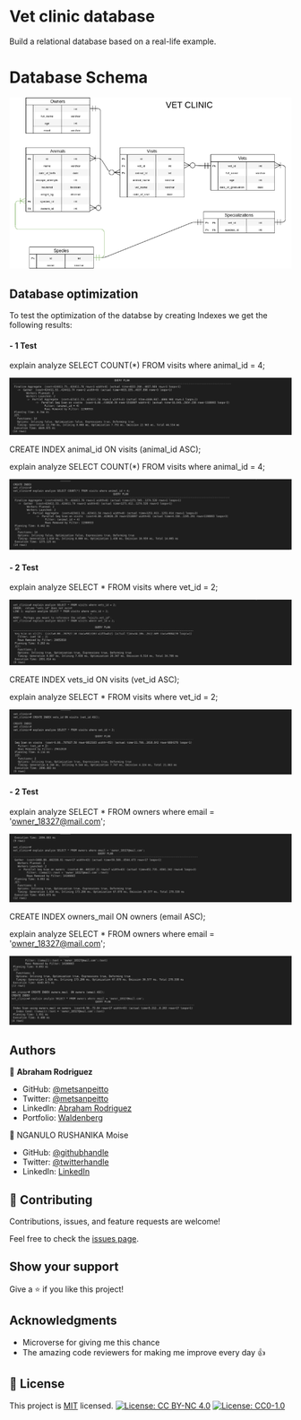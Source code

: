 # Vet clinic database
Build a relational database based on a real-life example.


# Database Schema

![Schema](./screenshots/schema.png)

## Database optimization

To test the optimization of the databse by creating Indexes we get the following results: 

#### - 1 Test

explain analyze SELECT COUNT(*) FROM visits where animal_id = 4;

![Before Index](./screenshots/dbA1.png)

CREATE INDEX animal_id ON visits (animal_id ASC);

explain analyze SELECT COUNT(*) FROM visits where animal_id = 4;

![After Index](./screenshots/dbA2.png)


#### - 2 Test

explain analyze SELECT * FROM visits where vet_id = 2;

![Before Index](./screenshots/dbB1.png)

CREATE INDEX vets_id ON visits (vet_id ASC);

explain analyze SELECT * FROM visits where vet_id = 2;

![After Index](./screenshots/dbB2.png)

#### - 2 Test

explain analyze SELECT * FROM owners where email = 'owner_18327@mail.com';

![Before Index](./screenshots/dbC1.png)

CREATE INDEX owners_mail  ON owners (email ASC);

explain analyze SELECT * FROM owners where email = 'owner_18327@mail.com';

![After Index](./screenshots/dbC2.png)


## Authors

👤 **Abraham Rodriguez**

- GitHub: [@metsanpeitto](https://github.com/Metsanpeitto)
- Twitter: [@metsanpeitto](https://twitter.com/home)
- LinkedIn: [Abraham Rodriguez](https://www.linkedin.com/in/abraham-rodriguez-3283a319a/)
- Portfolio: [Waldenberg](https://portfolio.waldenberginc.com)

👤 NGANULO RUSHANIKA Moise

- GitHub: [@githubhandle](https://github.com/moise10r)
- Twitter: [@twitterhandle](https://twitter.com/MRushanika)
- LinkedIn: [LinkedIn](https://www.linkedin.com/in/nganulo-rushanika-mo%C3%AFse-626139197/)

## 🤝 Contributing

Contributions, issues, and feature requests are welcome!

Feel free to check the [issues page](../../issues/).


## Show your support

Give a ⭐️ if you like this project!


## Acknowledgments

- Microverse for giving me this chance
- The amazing code reviewers for making me improve every day :thumbsup:

## 📝 License

This project is [MIT](./MIT.md) licensed.
[![License: CC BY-NC 4.0](https://licensebuttons.net/l/by-nc/4.0/80x15.png)](https://creativecommons.org/licenses/by-nc/4.0/)
[![License: CC0-1.0](https://licensebuttons.net/l/zero/1.0/80x15.png)](http://creativecommons.org/publicdomain/zero/1.0/)
